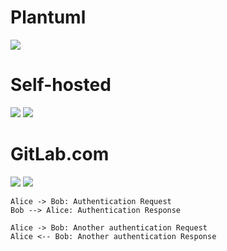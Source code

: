 
# Plantuml
![](http://www.plantuml.com/plantuml/proxy?src=https://gitlab.com/nghinhut/docs/raw/master/plantuml/demo.puml)
# Self-hosted
![][demo.puml]
![][uma2-grant.puml]
# GitLab.com
![](https://gitlab.com/nghinhut/docs/raw/master/plantuml/demo.puml)
![](plantuml/demo.puml)


[plantuml]: https://plantuml.nghinhut.dev/proxy?src=
[demo.puml]: https://plantuml.nghinhut.dev/proxy?src=https://gitlab.com/nghinhut/docs/raw/master/plantuml/demo.puml
[uma2-grant.puml]: https://plantuml.nghinhut.dev/proxy?src=https://gitlab.com/nghinhut/docs/raw/master/plantuml/uma2-grant.puml&fmt=svg

```plantuml
Alice -> Bob: Authentication Request
Bob --> Alice: Authentication Response

Alice -> Bob: Another authentication Request
Alice <-- Bob: Another authentication Response
```
